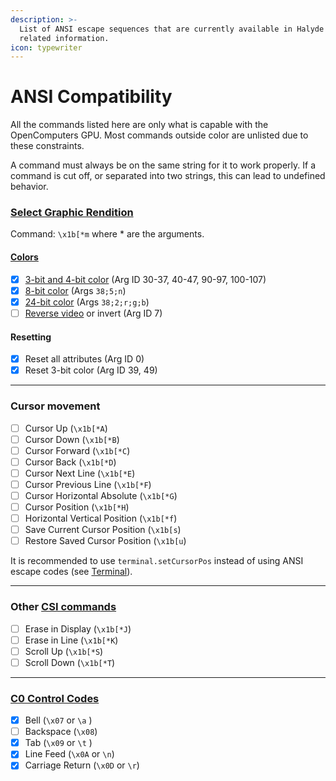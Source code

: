 ```yaml
---
description: >-
  List of ANSI escape sequences that are currently available in Halyde and other
  related information.
icon: typewriter
---
```


# ANSI Compatibility

All the commands listed here are only what is capable with the OpenComputers GPU. Most commands outside color are unlisted due to these constraints.

A command must always be on the same string for it to work properly. If a command is cut off, or separated into two strings, this can lead to undefined behavior.

### [Select Graphic Rendition](https://en.wikipedia.org/wiki/ANSI_escape_code#Select_Graphic_Rendition_parameters)

Command: `\x1b[*m` where \* are the arguments.

#### [Colors](https://en.wikipedia.org/wiki/ANSI_escape_code#Colors)

* [x] [3-bit and 4-bit color](https://en.wikipedia.org/wiki/ANSI_escape_code#3-bit_and_4-bit) (Arg ID 30-37, 40-47, 90-97, 100-107)
* [x] [8-bit color](https://en.wikipedia.org/wiki/ANSI_escape_code#8-bit) (Args `38;5;n`)
* [x] [24-bit color](https://en.wikipedia.org/wiki/ANSI_escape_code#24-bit) (Args `38;2;r;g;b`)
* [ ] [Reverse video](https://en.wikipedia.org/wiki/Reverse_video) or invert (Arg ID 7)

#### Resetting

* [x] Reset all attributes (Arg ID 0)
* [x] Reset 3-bit color (Arg ID 39, 49)

***

### Cursor movement

* [ ] Cursor Up (`\x1b[*A`)
* [ ] Cursor Down (`\x1b[*B`)
* [ ] Cursor Forward (`\x1b[*C`)
* [ ] Cursor Back (`\x1b[*D`)
* [ ] Cursor Next Line (`\x1b[*E`)
* [ ] Cursor Previous Line (`\x1b[*F`)
* [ ] Cursor Horizontal Absolute (`\x1b[*G`)
* [ ] Cursor Position (`\x1b[*H`)
* [ ] Horizontal Vertical Position (`\x1b[*f`)
* [ ] Save Current Cursor Position (`\x1b[s`)
* [ ] Restore Saved Cursor Position (`\x1b[u`)

It is recommended to use `terminal.setCursorPos` instead of using ANSI escape codes (see [Terminal](libraries-and-apis/terminal.md)).

***

### Other [CSI commands](https://en.wikipedia.org/wiki/ANSI_escape_code#Control_Sequence_Introducer_commands)

* [ ] Erase in Display (`\x1b[*J`)
* [ ] Erase in Line (`\x1b[*K`)
* [ ] Scroll Up (`\x1b[*S`)
* [ ] Scroll Down (`\x1b[*T`)

***

### [C0 ](https://en.wikipedia.org/wiki/ANSI_escape_code#C0_control_codes)[Control Codes](https://en.wikipedia.org/wiki/ANSI_escape_code#C0_control_codes)

* [x] Bell (`\x07` or `\a` )
* [ ] Backspace (`\x08`)
* [x] Tab (`\x09` or `\t` )
* [x] Line Feed (`\x0A` or `\n`)
* [x] Carriage Return (`\x0D` or `\r`)

